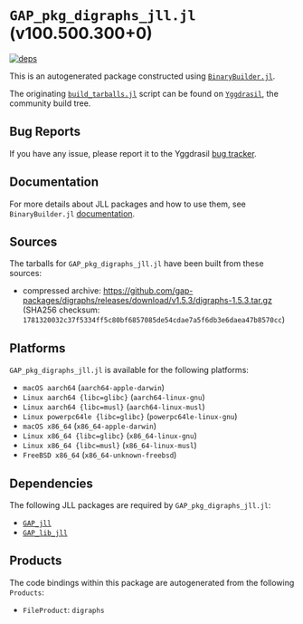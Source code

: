 # `GAP_pkg_digraphs_jll.jl` (v100.500.300+0)

[![deps](https://juliahub.com/docs/GAP_pkg_digraphs_jll/deps.svg)](https://juliahub.com/ui/Packages/GAP_pkg_digraphs_jll/Q6E8K?page=2)

This is an autogenerated package constructed using [`BinaryBuilder.jl`](https://github.com/JuliaPackaging/BinaryBuilder.jl).

The originating [`build_tarballs.jl`](https://github.com/JuliaPackaging/Yggdrasil/blob/5cc26084b5dd7d064e08de62c910e7ff6637bdc5/G/GAP_pkg/GAP_pkg_digraphs/build_tarballs.jl) script can be found on [`Yggdrasil`](https://github.com/JuliaPackaging/Yggdrasil/), the community build tree.

## Bug Reports

If you have any issue, please report it to the Yggdrasil [bug tracker](https://github.com/JuliaPackaging/Yggdrasil/issues).

## Documentation

For more details about JLL packages and how to use them, see `BinaryBuilder.jl` [documentation](https://docs.binarybuilder.org/stable/jll/).

## Sources

The tarballs for `GAP_pkg_digraphs_jll.jl` have been built from these sources:

* compressed archive: https://github.com/gap-packages/digraphs/releases/download/v1.5.3/digraphs-1.5.3.tar.gz (SHA256 checksum: `1781320032c37f5334ff5c80bf6857085de54cdae7a5f6db3e6daea47b8570cc`)

## Platforms

`GAP_pkg_digraphs_jll.jl` is available for the following platforms:

* `macOS aarch64` (`aarch64-apple-darwin`)
* `Linux aarch64 {libc=glibc}` (`aarch64-linux-gnu`)
* `Linux aarch64 {libc=musl}` (`aarch64-linux-musl`)
* `Linux powerpc64le {libc=glibc}` (`powerpc64le-linux-gnu`)
* `macOS x86_64` (`x86_64-apple-darwin`)
* `Linux x86_64 {libc=glibc}` (`x86_64-linux-gnu`)
* `Linux x86_64 {libc=musl}` (`x86_64-linux-musl`)
* `FreeBSD x86_64` (`x86_64-unknown-freebsd`)

## Dependencies

The following JLL packages are required by `GAP_pkg_digraphs_jll.jl`:

* [`GAP_jll`](https://github.com/JuliaBinaryWrappers/GAP_jll.jl)
* [`GAP_lib_jll`](https://github.com/JuliaBinaryWrappers/GAP_lib_jll.jl)

## Products

The code bindings within this package are autogenerated from the following `Products`:

* `FileProduct`: `digraphs`
